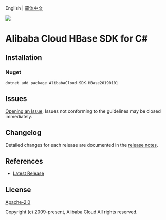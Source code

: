 English | [简体中文](README-CN.md)

![](https://aliyunsdk-pages.alicdn.com/icons/AlibabaCloud.svg)

# Alibaba Cloud HBase SDK for C#

## Installation

### Nuget

```bash
dotnet add package AlibabaCloud.SDK.HBase20190101
```

## Issues

[Opening an Issue](https://github.com/aliyun/alibabacloud-csharp-sdk/issues/new), Issues not conforming to the guidelines may be closed immediately.

## Changelog

Detailed changes for each release are documented in the [release notes](./ChangeLog.md).

## References

* [Latest Release](https://github.com/aliyun/alibabacloud-csharp-sdk/)

## License

[Apache-2.0](http://www.apache.org/licenses/LICENSE-2.0)

Copyright (c) 2009-present, Alibaba Cloud All rights reserved.
